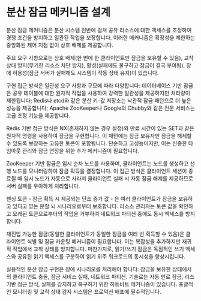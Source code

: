 # 분산 잠금 메커니즘 설계

분산 잠금 메커니즘은 분산 시스템 전반에 걸쳐 공유 리소스에 대한 액세스를 조정하여 경쟁 조건을 방지하고 일관된 작업을 보장합니다. 이러한 메커니즘은 확장성을 제한하는 중앙화된 제어 지점 없이 상호 배제를 제공합니다.

주요 요구 사항으로는 상호 배제(한 번에 한 클라이언트만 잠금을 보유할 수 있음), 교착 상태 방지(무기한 리소스 차단 방지), 활성(실패에도 불구하고 잠금이 결국 부여됨), 장애 허용성(잠금 서버가 실패해도 시스템이 작동 상태 유지)이 있습니다.

구현 접근 방식은 일관성 요구 사항과 규모에 따라 다양합니다: 데이터베이스 기반 잠금은 공유 테이블에 대한 원자적 작업을 사용하여 강력한 일관성을 제공하지만 처리량이 제한됩니다; Redis나 etcd와 같은 분산 키-값 저장소는 낙관적 잠금 패턴으로 더 높은 성능을 제공합니다; Apache ZooKeeper나 Google의 Chubby와 같은 전문 서비스는 고급 조정 기능을 제공합니다.

Redis 기반 접근 방식은 NX(존재하지 않는 경우 설정)와 만료 시간이 있는 SET과 같은 원자적 명령을 사용하여 잠금을 구현합니다. 이 패턴에는 잠금 보유자만 잠금을 해제할 수 있도록 보장하는 고유한 토큰이 포함됩니다. 단순하고 고성능이지만, 이는 신중한 타임아웃 관리와 잠금 연장을 위한 추가 메커니즘이 필요합니다.

ZooKeeper 기반 잠금은 임시 순차 노드를 사용하며, 클라이언트는 노드를 생성하고 선행 노드를 모니터링하여 잠금 획득을 결정합니다. 이 접근 방식은 클라이언트 세션이 종료될 때 임시 노드가 자동으로 사라져 클라이언트 실패 시 자동 잠금 해제를 제공하므로 서버 실패를 우아하게 처리합니다.

펜싱 토큰 - 잠금 획득 시 제공되는 단조 증가 값 - 은 여러 클라이언트가 잠금을 보유하고 있다고 믿는 분할 뇌 시나리오로부터 보호합니다. 리소스 관리자는 토큰 값을 확인하고 오래된 토큰으로부터의 작업을 거부하여 네트워크 파티션 중에도 동시 액세스를 방지합니다.

재진입 가능한 잠금(동일한 클라이언트가 동일한 잠금을 여러 번 획득할 수 있음)은 클라이언트 식별 및 잠금 카운팅 메커니즘이 필요합니다. 이는 복잡성을 추가하지만 재귀적 작업에서 교착 상태를 방지합니다. 마찬가지로, 읽기/쓰기 잠금은 독점적인 쓰기 액세스와 공유된 읽기 액세스를 구분하여 읽기 위주 워크로드의 동시성을 향상시킵니다.

실용적인 분산 잠금 구현은 장애 시나리오를 처리해야 합니다: 잠금을 보유한 상태에서의 클라이언트 충돌, 잠금 서비스 실패, 네트워크 파티션. 기술로는 자동 만료 잠금, 리스 기반 접근 방식, 실패를 감지하고 복구하기 위한 하트비트 메커니즘이 있습니다. 포괄적인 모니터링 및 교착 상태 감지 시스템은 프로덕션 배포에 필수적입니다.